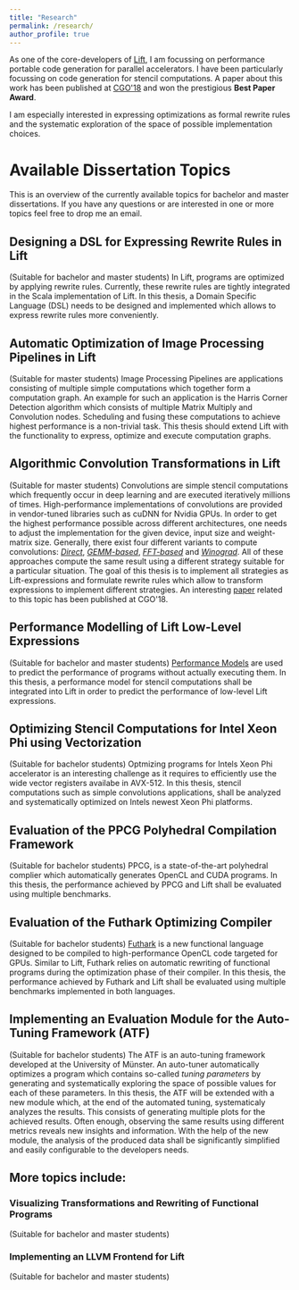 ```yaml
---
title: "Research"
permalink: /research/
author_profile: true
---
```


As one of the core-developers of [Lift](http://www.lift-project.org/stencils.html), I am focussing on performance portable code generation for parallel accelerators.
I have been particularly focussing on code generation for stencil computations.
A paper about this work has been published at [CGO'18](/publications/2018/CGO/) and won the prestigious **Best Paper Award**.

I am especially interested in expressing optimizations as formal rewrite rules and the systematic exploration of the space of possible implementation choices.

# Available Dissertation Topics
This is an overview of the currently available topics for bachelor and master dissertations.
If you have any questions or are interested in one or more topics feel free to drop me an email.

## Designing a DSL for Expressing Rewrite Rules in Lift
(Suitable for bachelor and master students)
In Lift, programs are optimized by applying rewrite rules.
Currently, these rewrite rules are tightly integrated in the Scala implementation of Lift.
In this thesis, a Domain Specific Language (DSL) needs to be designed and implemented which allows to express rewrite rules more conveniently.

## Automatic Optimization of Image Processing Pipelines in Lift
(Suitable for master students)
Image Processing Pipelines are applications consisting of multiple simple computations which together form a computation graph.
An example for such an application is the Harris Corner Detection algorithm which consists of multiple Matrix Multiply and Convolution nodes.
Scheduling and fusing these computations to achieve highest performance is a non-trivial task.
This thesis should extend Lift with the functionality to express, optimize and execute computation graphs.

## Algorithmic Convolution Transformations in Lift
(Suitable for master students)
Convolutions are simple stencil computations which frequently occur in deep learning and are executed iteratively millions of times.
High-performance implementations of convolutions are provided in vendor-tuned libraries such as cuDNN for Nvidia GPUs.
In order to get the highest performance possible across different architectures, one needs to adjust the implementation for the given device, input size and weight-matrix size.
Generally, there exist four different variants to compute convolutions: [_Direct_](http://www.lift-project.org/publications/2016/hagedorn16masterthesis.pdf), [_GEMM-based_](https://arxiv.org/pdf/1410.0759.pdf), [_FFT-based_](https://arxiv.org/pdf/1312.5851.pdf) and [_Winograd_](https://arxiv.org/pdf/1509.09308.pdf).
All of these approaches compute the same result using a different strategy suitable for a particular situation.
The goal of this thesis is to implement all strategies as Lift-expressions and formulate rewrite rules which allow to transform expressions to implement different strategies.
An interesting [paper](https://arxiv.org/pdf/1710.01079.pdf) related to this topic has been published at CGO'18.

## Performance Modelling of Lift Low-Level Expressions
(Suitable for bachelor and master students)
[Performance Models](http://www.ac.uma.es/~siham/CPE.pdf) are used to predict the performance of programs without actually executing them.
In this thesis, a performance model for stencil computations shall be integrated into Lift in order to predict the performance of low-level Lift expressions.

## Optimizing Stencil Computations for Intel Xeon Phi using Vectorization
(Suitable for bachelor students)
Optmizing programs for Intels Xeon Phi accelerator is an interesting challenge as it requires to efficiently use the wide vector registers availabe in AVX-512.
In this thesis, stencil computations such as simple convolutions applications, shall be analyzed and systematically optimized on Intels newest Xeon Phi platforms.

## Evaluation of the PPCG Polyhedral Compilation Framework
(Suitable for bachelor students)
PPCG, is a state-of-the-art polyhedral complier which automatically generates OpenCL and CUDA programs.
In this thesis, the performance achieved by PPCG and Lift shall be evaluated using multiple benchmarks.

## Evaluation of the Futhark Optimizing Compiler
(Suitable for bachelor students)
[Futhark](https://futhark-lang.org/) is a new functional language designed to be compiled to high-performance OpenCL code targeted for GPUs.
Similar to Lift, Futhark relies on automatic rewriting of functional programs during the optimization phase of their compiler.
In this thesis, the performance achieved by Futhark and Lift shall be evaluated using multiple benchmarks implemented in both languages.

## Implementing an Evaluation Module for the Auto-Tuning Framework (ATF)
(Suitable for bachelor students)
The ATF is an auto-tuning framework developed at the University of Münster.
An auto-tuner automatically optimizes a program which contains so-called _tuning parameters_ by generating and systematically exploring the space of possible values for each of these parameters. 
In this thesis, the ATF will be extended with a new module which, at the end of the automated tuning, systematicaly analyzes the results.
This consists of generating multiple plots for the achieved results.
Often enough, observing the same results using different metrics reveals new insights and information.
With the help of the new module, the analysis of the produced data shall be significantly simplified and easily configurable to the developers needs.

## More topics include:
### Visualizing Transformations and Rewriting of Functional Programs
(Suitable for bachelor and master students)

### Implementing an LLVM Frontend for Lift
(Suitable for bachelor and master students)



